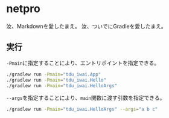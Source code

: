 # netpro

汝、Markdownを愛したまえ。
汝、ついでにGradleを愛したまえ。

## 実行
`-Pmain`に指定することにより、エントリポイントを指定できる。
```sh
./gradlew run -Pmain="tdu_iwai.App"
./gradlew run -Pmain="tdu_iwai.Hello"
./gradlew run -Pmain="tdu_iwai.HelloArgs"
```

`--args`を指定することにより、`main`関数に渡す引数を指定できる。
```sh
./gradlew run -Pmain="tdu_iwai.HelloArgs" --args="a b c"
```
